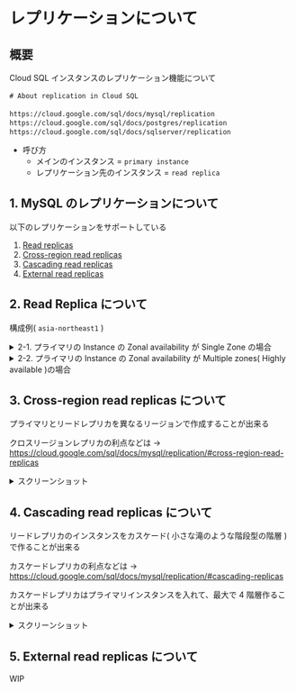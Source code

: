 # レプリケーションについて

## 概要

Cloud SQL インスタンスのレプリケーション機能について

```
# About replication in Cloud SQL

https://cloud.google.com/sql/docs/mysql/replication
https://cloud.google.com/sql/docs/postgres/replication
https://cloud.google.com/sql/docs/sqlserver/replication
```

+ 呼び方
  + メインのインスタンス = `primary instance`
  + レプリケーション先のインスタンス = `read replica`

## 1. MySQL のレプリケーションについて

以下のレプリケーションをサポートしている

1. [Read replicas](https://cloud.google.com/sql/docs/mysql/replication#read-replicas)
1. [Cross-region read replicas](https://cloud.google.com/sql/docs/mysql/replication#cross-region-read-replicas)
1. [Cascading read replicas](https://cloud.google.com/sql/docs/mysql/replication#cascading-replicas)
1. [External read replicas](https://cloud.google.com/sql/docs/mysql/replication#external-read-replicas)

## 2. Read Replica について

構成例( `asia-northeast1` )

<details>
<summary>2-1. プライマリの Instance の Zonal availability が Single Zone の場合</summary>

+ 構成

![](./_img/02-01-01.png)

+ **Enable replication** を実行することで、レプリケーションが始まる

![](./_img/02-01-02.png)

![](./_img/02-01-03.png)


</details>


<details>
<summary>2-2. プライマリの Instance の Zonal availability が Multiple zones( Highly available )の場合</summary>

![](./_img/02-02.png)

</details>


## 3. Cross-region read replicas について

プライマリとリードレプリカを異なるリージョンで作成することが出来る

クロスリージョンレプリカの利点などは -> https://cloud.google.com/sql/docs/mysql/replication/#cross-region-read-replicas

<details>
<summary>スクリーンショット</summary>

+ `asia-northeast1-a` と `us-central1-c` でレプリケーションしている例

![](./_img/02-03.png)

</details>

## 4. Cascading read replicas について

リードレプリカのインスタンスをカスケード( 小さな滝のような階段型の階層 )で作ることが出来る

カスケードレプリカの利点などは -> https://cloud.google.com/sql/docs/mysql/replication/#cascading-replicas

カスケードレプリカはプライマリインスタンスを入れて、最大で 4 階層作ることが出来る

<details>
<summary>スクリーンショット</summary>

![](./_img/02-04.png)

</details>

## 5. External read replicas について

WIP
